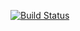 [![Build Status](https://travis-ci.org/JulienBalestra/jds_kafka.svg?branch=double_chroot)](https://travis-ci.org/JulienBalestra/jds_kafka)


